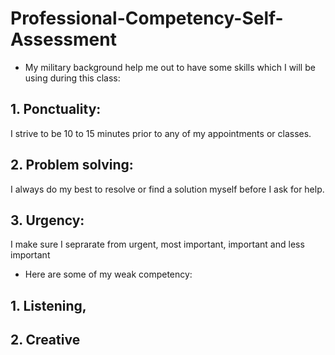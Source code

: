 # Professional-Competency-Self-Assessment

* My military background help me out to have some skills which I will be using during this class:

## 1. Ponctuality: 
I strive to be 10 to 15 minutes prior to any of my appointments or classes. 

## 2. Problem solving: 
I always do my best to resolve or find a solution myself before I ask for help. 

## 3. Urgency:
I make sure I seprarate from urgent, most important, important and less important

* Here are some of my weak competency:
## 1. Listening, 
## 2. Creative
